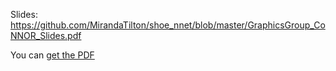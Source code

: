 Slides:
https://github.com/MirandaTilton/shoe_nnet/blob/master/GraphicsGroup_CoNNOR_Slides.pdf

You can [get the PDF]({{https://github.com/MirandaTilton/shoe_nnet/blob/master/}}GraphicsGroup_CoNNOR_Slides.pdf)
